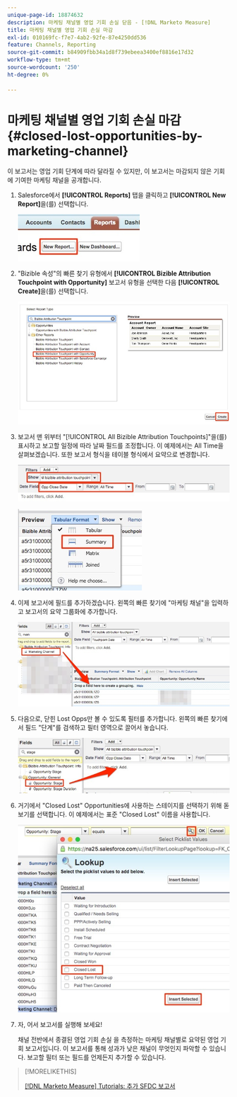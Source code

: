 ```yaml
---
unique-page-id: 18874632
description: 마케팅 채널별 영업 기회 손실 닫음 - [!DNL Marketo Measure]
title: 마케팅 채널별 영업 기회 손실 마감
exl-id: 010169fc-f7e7-4ab2-92fe-87e4250dd536
feature: Channels, Reporting
source-git-commit: b84909fbb34a1d8f739ebeea3400ef8816e17d32
workflow-type: tm+mt
source-wordcount: '250'
ht-degree: 0%

---
```


# 마케팅 채널별 영업 기회 손실 마감 {#closed-lost-opportunities-by-marketing-channel}

이 보고서는 영업 기회 단계에 따라 달라질 수 있지만, 이 보고서는 마감되지 않은 기회에 기여한 마케팅 채널을 공개합니다.

1. Salesforce에서 **[!UICONTROL Reports]** 탭을 클릭하고 **[!UICONTROL New Report]**&#x200B;을(를) 선택합니다.

   ![](assets/1-3.jpg)

1. &quot;Bizible 속성&quot;의 빠른 찾기 유형에서 **[!UICONTROL Bizible Attribution Touchpoint with Opportunity]** 보고서 유형을 선택한 다음 **[!UICONTROL Create]**&#x200B;을(를) 선택합니다.

   ![](assets/2-3.jpg)

1. 보고서 맨 위부터 &quot;[!UICONTROL All Bizible Attribution Touchpoints]&quot;을(를) 표시하고 보고할 일정에 따라 날짜 필드를 조정합니다. 이 예제에서는 All Time을 살펴보겠습니다. 또한 보고서 형식을 테이블 형식에서 요약으로 변경합니다.

   ![](assets/3-3.jpg)

   ![](assets/4-2.jpg)

1. 이제 보고서에 필드를 추가하겠습니다. 왼쪽의 빠른 찾기에 &quot;마케팅 채널&quot;을 입력하고 보고서의 요약 그룹화에 추가합니다.

   ![](assets/5.jpg)

1. 다음으로, 닫힌 Lost Opps만 볼 수 있도록 필터를 추가합니다. 왼쪽의 빠른 찾기에서 필드 &quot;단계&quot;를 검색하고 필터 영역으로 끌어서 놓습니다.

   ![](assets/6.jpg)

1. 거기에서 &quot;Closed Lost&quot; Opportunities에 사용하는 스테이지를 선택하기 위해 돋보기를 선택합니다. 이 예제에서는 표준 &quot;Closed Lost&quot; 이름을 사용합니다.

   ![](assets/7.jpg)

1. 자, 어서 보고서를 실행해 보세요!

   채널 전반에서 종결된 영업 기회 손실 을 측정하는 마케팅 채널별로 요약된 영업 기회 보고서입니다. 이 보고서를 통해 성과가 낮은 채널이 무엇인지 파악할 수 있습니다. 보고할 필터 또는 필드를 언제든지 추가할 수 있습니다.

>[!MORELIKETHIS]
>
>[[!DNL Marketo Measure] Tutorials: 추가 SFDC 보고서](https://experienceleague.adobe.com/en/docs/marketo-measure-learn/tutorials/onboarding/marketo-measure-102/addtional-salesforce-reports)
